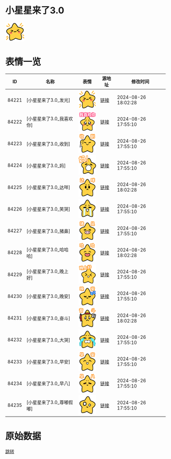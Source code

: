 # 小星星来了3.0

<img src="./cover.png" height="60" alt="cover" />

# 表情一览

|ID|名称|表情|源地址|修改时间|
|----|----|----|----|----|
|84221|[小星星来了3.0_发光]|<img src="./pic/084221_%5B小星星来了3.0_发光%5D.png" height="60" alt="发光"/>|[链接](https://i0.hdslb.com/bfs/garb/d34a3cc2efc02fb00b6589ac459fc8cd111ff8fc.png)|2024-08-26 18:02:28|
|84222|[小星星来了3.0_我喜欢你]|<img src="./pic/084222_%5B小星星来了3.0_我喜欢你%5D.png" height="60" alt="我喜欢你"/>|[链接](https://i0.hdslb.com/bfs/garb/c078390658a06a2f6087e6569a99ac4727f8a10b.png)|2024-08-26 17:55:10|
|84223|[小星星来了3.0_收到]|<img src="./pic/084223_%5B小星星来了3.0_收到%5D.png" height="60" alt="收到"/>|[链接](https://i0.hdslb.com/bfs/garb/13b462f05aae26266ca6f2579bba0084d03cabc9.png)|2024-08-26 17:55:10|
|84224|[小星星来了3.0_妈]|<img src="./pic/084224_%5B小星星来了3.0_妈%5D.png" height="60" alt="妈"/>|[链接](https://i0.hdslb.com/bfs/garb/444143bcbcd4d1bb6d91d0415ecc3928ce51ab10.png)|2024-08-26 17:55:10|
|84225|[小星星来了3.0_达咩]|<img src="./pic/084225_%5B小星星来了3.0_达咩%5D.png" height="60" alt="达咩"/>|[链接](https://i0.hdslb.com/bfs/garb/a5de0fdd39af41e40c787a60dda564e7de4c1072.png)|2024-08-26 18:02:28|
|84226|[小星星来了3.0_笑哭]|<img src="./pic/084226_%5B小星星来了3.0_笑哭%5D.png" height="60" alt="笑哭"/>|[链接](https://i0.hdslb.com/bfs/garb/ef80ae7aecb866fe8492b40339d05c25fff8dbb9.png)|2024-08-26 17:55:10|
|84227|[小星星来了3.0_猪鼻]|<img src="./pic/084227_%5B小星星来了3.0_猪鼻%5D.png" height="60" alt="猪鼻"/>|[链接](https://i0.hdslb.com/bfs/garb/28c52d8efe7cdb8db2ec5f5c79eec1c87c33217e.png)|2024-08-26 17:55:10|
|84228|[小星星来了3.0_哈哈哈]|<img src="./pic/084228_%5B小星星来了3.0_哈哈哈%5D.png" height="60" alt="哈哈哈"/>|[链接](https://i0.hdslb.com/bfs/garb/b74d896a982428a7311f83e62cd4d80517dbd866.png)|2024-08-26 18:02:28|
|84229|[小星星来了3.0_晚上好]|<img src="./pic/084229_%5B小星星来了3.0_晚上好%5D.png" height="60" alt="晚上好"/>|[链接](https://i0.hdslb.com/bfs/garb/f29e589543f0356af0b7aadfe90c2329e408b79e.png)|2024-08-26 17:55:10|
|84230|[小星星来了3.0_晚安]|<img src="./pic/084230_%5B小星星来了3.0_晚安%5D.png" height="60" alt="晚安"/>|[链接](https://i0.hdslb.com/bfs/garb/d0ab45f47850fd470862f622d4fe99e0d7c17bc5.png)|2024-08-26 17:55:10|
|84231|[小星星来了3.0_奋斗]|<img src="./pic/084231_%5B小星星来了3.0_奋斗%5D.png" height="60" alt="奋斗"/>|[链接](https://i0.hdslb.com/bfs/garb/8f70646d0287b82c227eb8572fdc52271b368a9d.png)|2024-08-26 18:02:28|
|84232|[小星星来了3.0_大哭]|<img src="./pic/084232_%5B小星星来了3.0_大哭%5D.png" height="60" alt="大哭"/>|[链接](https://i0.hdslb.com/bfs/garb/04ca0038998e805289a3070707644785a23d96fc.png)|2024-08-26 17:55:10|
|84233|[小星星来了3.0_早安]|<img src="./pic/084233_%5B小星星来了3.0_早安%5D.png" height="60" alt="早安"/>|[链接](https://i0.hdslb.com/bfs/garb/28ca7d7f2d29eb0a9786bd0a13a44ca2858a04b4.png)|2024-08-26 17:55:10|
|84234|[小星星来了3.0_早八]|<img src="./pic/084234_%5B小星星来了3.0_早八%5D.png" height="60" alt="早八"/>|[链接](https://i0.hdslb.com/bfs/garb/720bfb7866b78db3f0a18bd6e3ce91958bf0d0ee.png)|2024-08-26 17:55:10|
|84235|[小星星来了3.0_尊嘟假嘟]|<img src="./pic/084235_%5B小星星来了3.0_尊嘟假嘟%5D.png" height="60" alt="尊嘟假嘟"/>|[链接](https://i0.hdslb.com/bfs/garb/b8d108984f769ac63f727ae36f6c656c955fe9f1.png)|2024-08-26 17:55:10|

# 原始数据

[跳转](./raw.json)

